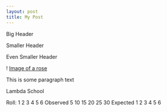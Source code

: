 ```yaml
---
layout: post
title: My Post
---
```


Big Header

Smaller Header

Even Smaller Header

! [Image of a rose](https://encrypted-tbn0.gstatic.com/images?q=tbn%3AANd9GcT3pORCgC-qdzZWTFviKYFrPb3JYjNKBy6JLxdrsAwjS9sLmrel&usqp=CAU)

This is some paragraph text

Lambda School

Roll:	1	2	3	4	5	6
Observed	5	10	15	20	25	30
Expected	1	2	3	4	5	6
